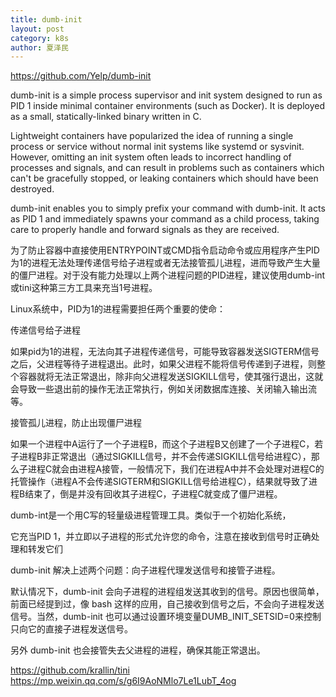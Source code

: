 ```yaml
---
title: dumb-init
layout: post
category: k8s
author: 夏泽民
---
```

https://github.com/Yelp/dumb-init


<!-- more -->
dumb-init is a simple process supervisor and init system designed to run as PID 1 inside minimal container environments (such as Docker). It is deployed as a small, statically-linked binary written in C.

Lightweight containers have popularized the idea of running a single process or service without normal init systems like systemd or sysvinit. However, omitting an init system often leads to incorrect handling of processes and signals, and can result in problems such as containers which can't be gracefully stopped, or leaking containers which should have been destroyed.

dumb-init enables you to simply prefix your command with dumb-init. It acts as PID 1 and immediately spawns your command as a child process, taking care to properly handle and forward signals as they are received.

为了防止容器中直接使用ENTRYPOINT或CMD指令启动命令或应用程序产生PID为1的进程无法处理传递信号给子进程或者无法接管孤儿进程，进而导致产生大量的僵尸进程。对于没有能力处理以上两个进程问题的PID进程，建议使用dumb-int或tini这种第三方工具来充当1号进程。

Linux系统中，PID为1的进程需要担任两个重要的使命：

传递信号给子进程

如果pid为1的进程，无法向其子进程传递信号，可能导致容器发送SIGTERM信号之后，父进程等待子进程退出。此时，如果父进程不能将信号传递到子进程，则整个容器就将无法正常退出，除非向父进程发送SIGKILL信号，使其强行退出，这就会导致一些退出前的操作无法正常执行，例如关闭数据库连接、关闭输入输出流等。

接管孤儿进程，防止出现僵尸进程

如果一个进程中A运行了一个子进程B，而这个子进程B又创建了一个子进程C，若子进程B非正常退出（通过SIGKILL信号，并不会传递SIGKILL信号给进程C），那么子进程C就会由进程A接管，一般情况下，我们在进程A中并不会处理对进程C的托管操作（进程A不会传递SIGTERM和SIGKILL信号给进程C），结果就导致了进程B结束了，倒是并没有回收其子进程C，子进程C就变成了僵尸进程。

dumb-int是一个用C写的轻量级进程管理工具。类似于一个初始化系统，

它充当PID 1，并立即以子进程的形式允许您的命令，注意在接收到信号时正确处理和转发它们

dumb-init 解决上述两个问题：向子进程代理发送信号和接管子进程。

默认情况下，dumb-init 会向子进程的进程组发送其收到的信号。原因也很简单，前面已经提到过，像 bash 这样的应用，自己接收到信号之后，不会向子进程发送信号。当然，dumb-init 也可以通过设置环境变量DUMB_INIT_SETSID=0来控制只向它的直接子进程发送信号。

另外 dumb-init 也会接管失去父进程的进程，确保其能正常退出。

https://github.com/krallin/tini
https://mp.weixin.qq.com/s/g6I9AoNMlo7Le1LubT_4og

